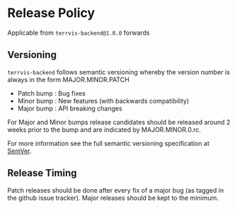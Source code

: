 # Release Policy

Applicable from `terrvis-backend@1.0.0` forwards

## Versioning

`terrvis-backend` follows semantic versioning whereby the version number is
always in the form MAJOR.MINOR.PATCH

- Patch bump : Bug fixes
- Minor bump : New features (with backwards compatibility)
- Major bump : API breaking changes

For Major and Minor bumps release candidates should be released around 2 weeks
prior to the bump and are indicated by MAJOR.MINOR.0.rc.

For more information see the full semantic versioning specification at [SemVer](https://semver.org/).

## Release Timing

Patch releases should be done after every fix of a major bug (as tagged in the
github issue tracker).  Major releases should be kept to the minimum.
